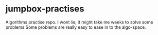 # jumpbox-practises
Algorithms practise repo. I wont lie, it might take me weeks to solve some problems
Some problems are really easy to ease in to the algo-space.